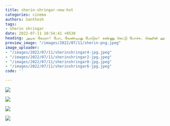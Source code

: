 ```yaml
---
title: sherin-shringar-new-hot
categories: cinema
authors: Santhosh
tags:
- sherin shringar
date: 2022-07-11 10:54:41 +0530
heading: அடில கேமரா! போட வேண்டியது போடுல! கண்ணு கெட்டு போச்சு. ஷெரின் ஹாட் கிளிக்ஸ்.
preview_image: "/images/2022/07/11/sherin-png.jpeg"
image_uploader:
- "/images/2022/07/11/sherinshringar4-jpg.jpeg"
- "/images/2022/07/11/sherinshringar2-jpg.jpeg"
- "/images/2022/07/11/sherinshringar8-jpg.jpeg"
- "/images/2022/07/11/sherinshringar6-jpg.jpeg"
code: ''

---
```

![](/images/2022/07/11/sherinshringar6-jpg.jpeg)

![](/images/2022/07/11/sherinshringar8-jpg.jpeg)

![](/images/2022/07/11/sherinshringar4-jpg.jpeg)

![](/images/2022/07/11/sherinshringar2-jpg.jpeg)
